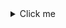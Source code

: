 <details>
  <summary>Click me</summary>
  
  ### Heading
  1. Foo
  2. Bar
     * Baz
     * Qux

</details>
